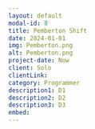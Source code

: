 ```yaml
---
layout: default
modal-id: 8
title: Pemberton Shift
date: 2024-01-01
img: Pemberton.png
alt: Pemberton.png
project-date: Now
client: Solo
clientLink: 
category: Programmer
description1: D1
description2: D2
description3: D3
embed: 
---
```

